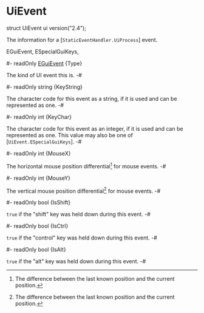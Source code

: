 # UiEvent

[UiProcess]: StaticEventHandler.md#mthd-UiProcess
[UiEvent]: #uievent

[EGuiEvent]: UiEvent/EGuiEvent.md
[ESpecialGuiKeys]: UiEvent/ESpecialGuiKeys.md
[StaticEventHandler]: StaticEventHandler.md

<!-- api-declaration -->
struct UiEvent ui version("2.4");

<!-- api-definition -->
The information for a [`StaticEventHandler.UiProcess`] event.

<!-- api-sub-types -->
EGuiEvent,
ESpecialGuiKeys,

<!-- api-members -->
#-
readOnly [EGuiEvent] {Type}

The kind of UI event this is.
-#

#-
readOnly string {KeyString}

The character code for this event as a string, if it is used and can
be represented as one.
-#

#-
readOnly int {KeyChar}

The character code for this event as an integer, if it is used and can
be represented as one. This value may also be one of
[`UiEvent.ESpecialGuiKeys`].
-#

#-
readOnly int {MouseX}

The horizontal mouse position differential[^delta] for mouse events.
-#

#-
readOnly int {MouseY}

The vertical mouse position differential[^delta] for mouse events.
-#

#-
readOnly bool {IsShift}

`true` if the "shift" key was held down during this event.
-#

#-
readOnly bool {IsCtrl}

`true` if the "control" key was held down during this event.
-#

#-
readOnly bool {IsAlt}

`true` if the "alt" key was held down during this event.
-#

<!-- api-footer -->
[^delta]: The difference between the last known position and the current position.
